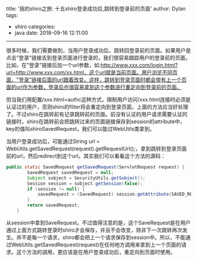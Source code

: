 title: '我的shiro之旅: 十五shiro登录成功后,跳转到登录前的页面'
author: Dylan
tags:
  - shiro
categories:
  - java
date: 2018-09-16 12:11:00
---

很多时候，我们需要做到，当用户登录成功后，跳转回登录前的页面。如果用户是点击"登录"链接去到登录页面进行登录的，我们很容易跟踪用户的登录前的页面。比如，在"登录"链接后加一个url参数，如:http://www.xxx.com/login.html?url=http://www.xxx.com/xx.html，这个url就是当前页面。用户浏览不同页面，"登录"链接后面的url跟着改变。这样，跳转到登录页面时都会带有上一个页面的url作为参数，登录后也很容易拿到这个参数进行重定向到登录前的页面。

但当我们用配置/xxx.html=authc这种方式，限制用户访问/xxx.html连接时必须是认证过的用户，否则shiro的filter将会重定向到登录页面，上面的方法应当好处理了。不过shiro在跳转前有记录跳转前的页面。前没有认证的用户请求需要认证的链接时，shiro在跳转前会把跳转过来的页面链接保存到session的attribute中，key的值叫shiroSavedRequest，我们可以能过WebUtils类拿到。

当用户登录成功后，可能通过String url = WebUtils.getSavedRequest(request).getRequestUrl();，拿到跳转到登录页面前的url，然后redirect到这个url。其实我们可以看看这个方法的源码：

```java
public static SavedRequest getSavedRequest(ServletRequest request) {
        SavedRequest savedRequest = null;
        Subject subject = SecurityUtils.getSubject();
        Session session = subject.getSession(false);
        if (session != null) {
            savedRequest = (SavedRequest) session.getAttribute(SAVED_REQUEST_KEY);
        }
        return savedRequest;
    }
```
从session中拿到SaveRequest。不过值得注意的是，这个SaveRequest是在用户通过上面方式跳转登录时shiro才会保存，并且不会改变，除非下一次跳转再次发生。并不是每一个请求，shiro都会把上一个请求保存到session中。所以，不能通过WebUtils.getSavedRequest(request)在任何地方调用来拿到上一个页面的请求。这个方法的调用，更应该是在用户登录成功后，重定向到页面时使用。
